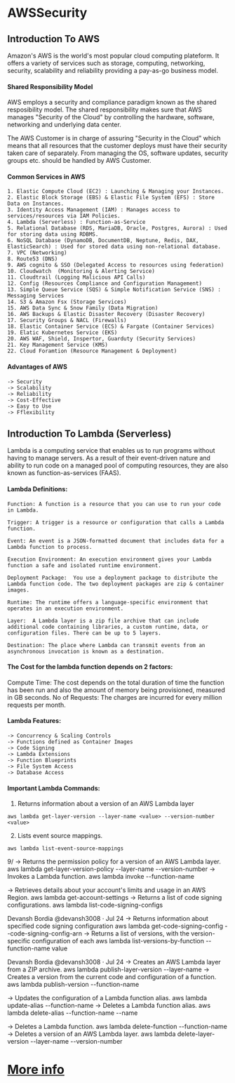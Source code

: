 # AWSSecurity

## Introduction To AWS

Amazon's AWS is the world's most popular cloud computing plateform. It offers a variety of services such as storage, computing, networking, security, scalability and reliability providing a pay-as-go business model.

#### Shared Responsibility Model

AWS employs a security and compliance paradigm known as the shared resposibility model. The shared responsibility makes sure that AWS manages "Security of the Cloud" by controlling the hardware, software, networking and underlying data center.

The AWS Customer is in charge of assuring "Security in the Cloud" which means that all resources that the customer deploys must have their security taken care of separately. From managing the OS, software updates, security groups etc. should be handled by AWS Customer.

#### Common Services in AWS

```
1. Elastic Compute Cloud (EC2) : Launching & Managing your Instances.
2. Elastic Block Storage (EBS) & Elastic File System (EFS) : Store Data on Instances.
3. Identity Access Management (IAM) : Manages access to services/resources via IAM Policies.
4. Lambda (Serverless) : Function-as-Service
5. Relational Database (RDS, MariaDB, Oracle, Postgres, Aurora) : Used for storing data using RDBMS.
6. NoSQL Database (DynamoDB, DocumentDB, Neptune, Redis, DAX, ElasticSearch) : Used for stored data using non-relational database.
7. VPC (Networking)
8. Route53 (DNS)
9. AWS cognito & SSO (Delegated Access to resources using federation)
10. Cloudwatch  (Monitoring & Alerting Service)
11. Cloudtrail (Logging Malicious API Calls)
12. Config (Resources Compliance and Configuration Management)
13. Simple Queue Service (SQS) & Simple Notification Service (SNS) : Messaging Services
14. S3 & Amazon Fsx (Storage Services)
15. AWS Data Sync & Snow Family (Data Migration)
16. AWS Backups & Elastic Disaster Recovery (Disaster Recovery)
17. Security Groups & NACL (Firewalls)
18. Elastic Container Service (ECS) & Fargate (Container Services)
19. Elatic Kubernetes Service (EKS) 
20. AWS WAF, Shield, Inspertor, Guarduty (Security Services)
21. Key Management Service (KMS)
22. Cloud Foramtion (Resource Management & Deployment)
```
#### Advantages of AWS
```
-> Security
-> Scalability
-> Reliability
-> Cost-Effective
-> Easy to Use
-> Fflexibility
```

## Introduction To Lambda (Serverless)

Lambda is a computing service that enables us to run programs without having to manage servers. As a result of their event-driven nature and ability to run code on a managed pool of computing resources, they are also known as function-as-services (FAAS).

#### Lambda Definitions:

```
Function: A function is a resource that you can use to run your code in Lambda.

Trigger: A trigger is a resource or configuration that calls a Lambda function.

Event: An event is a JSON-formatted document that includes data for a Lambda function to process. 

Execution Environment: An execution environment gives your Lambda function a safe and isolated runtime environment. 

Deployment Package:  You use a deployment package to distribute the Lambda function code. The two deployment packages are zip & container images.

Runtime: The runtime offers a language-specific environment that operates in an execution environment.

Layer:  A Lambda layer is a zip file archive that can include additional code containing libraries, a custom runtime, data, or configuration files. There can be up to 5 layers.

Destination: The place where Lambda can transmit events from an asynchronous invocation is known as a destination.
```
#### The Cost for the lambda function depends on 2 factors:

Compute Time: The cost depends on the total duration of time the function has been run and also the amount of memory being provisioned, measured in GB seconds. 
No of Requests: The charges are incurred for every million requests per month.

#### Lambda Features:

```
-> Concurrency & Scaling Controls
-> Functions defined as Container Images
-> Code Signing
-> Lambda Extensions
-> Function Blueprints
-> File System Access
-> Database Access
```
#### Important Lambda Commands:
1. Returns information about a version of an AWS Lambda layer
```
aws lambda get-layer-version --layer-name <value> --version-number <value>
```
2. Lists event source mappings.
```
aws lambda list-event-source-mappings
```

9/
  -> Returns the permission policy for a version of an AWS Lambda layer.
aws lambda get-layer-version-policy --layer-name <value> --version-number <value>
-> Invokes a Lambda function.
aws lambda invoke --function-name <value>

  -> Retrieves details about your account's limits and usage in an AWS Region.
aws lambda get-account-settings
-> Returns a list of code signing configurations.
aws lambda list-code-signing-configs

  Devansh Bordia
@devansh3008
·
Jul 24
-> Returns information about specified code signing configuration
aws lambda get-code-signing-config --code-signing-config-arn <value>
-> Returns a list of versions, with the version-specific configuration of each
aws lambda list-versions-by-function --function-name value
  
  Devansh Bordia
@devansh3008
·
Jul 24
-> Creates an AWS Lambda layer from a ZIP archive.
aws lambda publish-layer-version --layer-name <value>
-> Creates a version from the current code and configuration of a function.
aws lambda publish-version --function-name <value>
  
  -> Updates the configuration of a Lambda function alias.
aws lambda update-alias --function-name <value>
-> Deletes a Lambda function alias.
aws lambda delete-alias --function-name <value> --name <value>
  
  -> Deletes a Lambda function.
aws lambda delete-function --function-name <value>
-> Deletes a version of an AWS Lambda layer.
aws lambda delete-layer-version --layer-name <value> --version-number <value>
# [More info](https://docs.aws.amazon.com/AWSEC2/latest/UserGuide/concepts.html)
